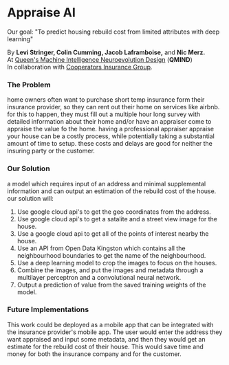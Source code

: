 # Appraise AI
Our goal: "To predict housing rebuild cost from limited attributes with deep learning"

By <b>Levi Stringer, Colin Cumming, Jacob Laframboise,</b> and <b>Nic Merz.</b> <br/>
At <u>Queen's Machine Intelligence Neuroevolution Design</u> (<b>QMIND</b>)<br/>
In collaboration with <u>Cooperators Insurance Group</u>.

### The Problem
home owners often want to purchase short temp insurance form their insurance provider, 
so they can rent out their home on services like airbnb. for this to happen, they must 
fill out a multiple hour long survey with detailed information about their home and/or
have an appraiser come to appraise the value fo the home. having a professional appraiser
appraise your house can be a costly process, while potentially taking a substantial amount of time 
to setup. these costs and delays are good for neither the insuring party or the customer.

### Our Solution
a model which requires input of an address and minimal supplemental information and can
output an estimation of the rebuild cost of the house. 
our solution will:

1. Use google cloud api's to get the geo coordinates from the address.
2. Use google cloud api's to get a satalite and a street view image for the house. 
3. Use a google cloud api to get all of the points of interest nearby the house. 
4. Use an API from Open Data Kingston which contains all the neighbourhood boundaries to get the name of the neighbourhood.
5. Use a deep learning model to crop the images to focus on the houses. 
6. Combine the images, and put the images and metadata through a multilayer perceptron and a convolutional neural network. 
7. Output a prediction of value from the saved training weights of the model. 

### Future Implementations
This work could be deployed as a mobile app that can be integrated with the insurance provider's mobile app.
The user would enter the address they want appraised and input some metadata, and then they would get an estimate for the 
rebuild cost of their house. This would save time and money for both the insurance company and for the customer. 



